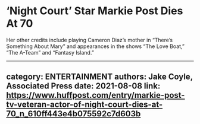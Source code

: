 # ‘Night Court’ Star Markie Post Dies At 70

Her other credits include playing Cameron Diaz’s mother in “There’s Something About Mary” and appearances in the shows “The Love Boat,” “The A-Team” and “Fantasy Island.”

---
category: ENTERTAINMENT
authors: Jake Coyle, Associated Press
date: 2021-08-08
link: https://www.huffpost.com/entry/markie-post-tv-veteran-actor-of-night-court-dies-at-70_n_610ff443e4b075592c7d603b
---
